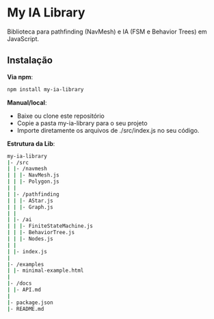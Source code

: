 # My IA Library

Biblioteca para pathfinding (NavMesh) e IA (FSM e Behavior Trees) em JavaScript.

## Instalação

**Via npm**:

```bash
npm install my-ia-library
```

**Manual/local**:

- Baixe ou clone este repositório
- Copie a pasta my-ia-library para o seu projeto
- Importe diretamente os arquivos de ./src/index.js no seu código.

**Estrutura da Lib**:

```bash
my-ia-library
|- /src
| |- /navmesh
| | |- NavMesh.js
| | |- Polygon.js
| |
| |- /pathfinding
| | |- AStar.js
| | |- Graph.js
| |
| |- /ai
| | |- FiniteStateMachine.js
| | |- BehaviorTree.js
| | |- Nodes.js
| |
| |- index.js
|
|- /examples
| |- minimal-example.html
|
|- /docs
| |- API.md
|
|- package.json
|- README.md
```
